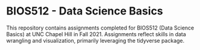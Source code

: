 # BIOS512 - Data Science Basics

This repository contains assignments completed for BIOS512 (Data Science Basics) at UNC Chapel Hill in Fall 2021. Assignments reflect skills in data wrangling and visualization, primarily leveraging the tidyverse package.
